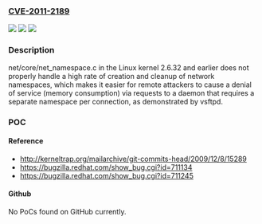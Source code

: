 ### [CVE-2011-2189](https://cve.mitre.org/cgi-bin/cvename.cgi?name=CVE-2011-2189)
![](https://img.shields.io/static/v1?label=Product&message=n%2Fa&color=blue)
![](https://img.shields.io/static/v1?label=Version&message=n%2Fa&color=blue)
![](https://img.shields.io/static/v1?label=Vulnerability&message=n%2Fa&color=brighgreen)

### Description

net/core/net_namespace.c in the Linux kernel 2.6.32 and earlier does not properly handle a high rate of creation and cleanup of network namespaces, which makes it easier for remote attackers to cause a denial of service (memory consumption) via requests to a daemon that requires a separate namespace per connection, as demonstrated by vsftpd.

### POC

#### Reference
- http://kerneltrap.org/mailarchive/git-commits-head/2009/12/8/15289
- https://bugzilla.redhat.com/show_bug.cgi?id=711134
- https://bugzilla.redhat.com/show_bug.cgi?id=711245

#### Github
No PoCs found on GitHub currently.

